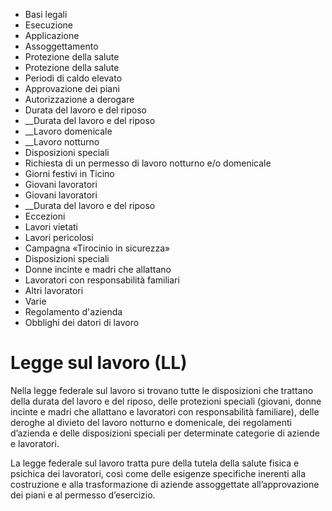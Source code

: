   * Basi legali
  * Esecuzione
  * Applicazione
  * Assoggettamento
  * Protezione della salute
  * Protezione della salute
  * Periodi di caldo elevato
  * Approvazione dei piani
  * Autorizzazione a derogare
  * Durata del lavoro e del riposo
  *  __Durata del lavoro e del riposo
  *  __Lavoro domenicale
  *  __Lavoro notturno
  * Disposizioni speciali
  * Richiesta di un permesso di lavoro notturno e/o domenicale
  * Giorni festivi in Ticino
  * Giovani lavoratori
  * Giovani lavoratori
  *  __Durata del lavoro e del riposo
  * Eccezioni
  * Lavori vietati 
  * Lavori pericolosi
  * Campagna «Tirocinio in sicurezza»
  * Disposizioni speciali
  * Donne incinte e madri che allattano
  * Lavoratori con responsabilità familiari
  * Altri lavoratori
  * Varie
  * Regolamento d'azienda
  * Obblighi dei datori di lavoro

#  Legge sul lavoro (LL)

Nella legge federale sul lavoro si trovano tutte le disposizioni che trattano
della durata del lavoro e del riposo, delle protezioni speciali (giovani,
donne incinte e madri che allattano e lavoratori con responsabilità
familiare), delle deroghe al divieto del lavoro notturno e domenicale, dei
regolamenti d’azienda e delle disposizioni speciali per determinate categorie
di aziende e lavoratori.

La legge federale sul lavoro tratta pure della tutela della salute fisica e
psichica dei lavoratori, così come delle esigenze specifiche inerenti alla
costruzione e alla trasformazione di aziende assoggettate all’approvazione dei
piani e al permesso d’esercizio.

